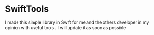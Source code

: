 # SwiftTools
I made this simple library in Swift for me and the others developer in my opinion with useful tools . I will update it  as soon as possible
